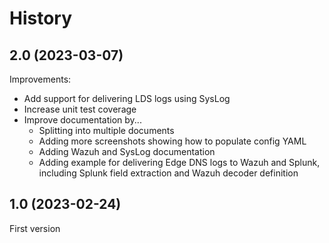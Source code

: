 
History
=======

2.0 (2023-03-07)
----------------

Improvements:
- Add support for delivering LDS logs using SysLog
- Increase unit test coverage
- Improve documentation by...
    - Splitting into multiple documents
    - Adding more screenshots showing how to populate config YAML
    - Adding Wazuh and SysLog documentation
    - Adding example for delivering Edge DNS logs to Wazuh and Splunk, including Splunk field extraction and Wazuh
      decoder definition

1.0 (2023-02-24)
----------------

First version
